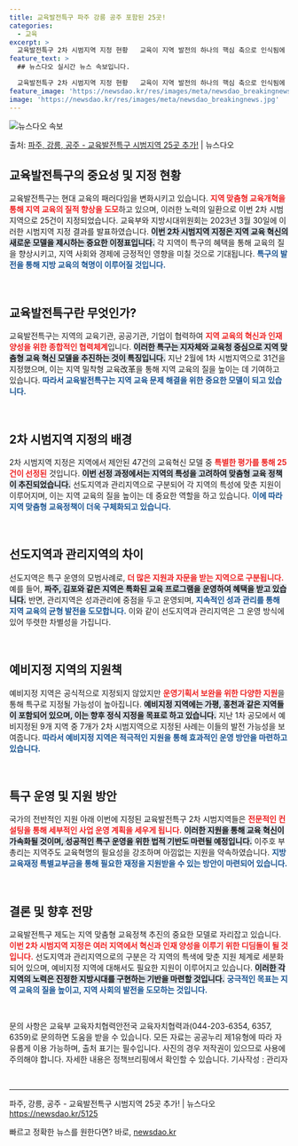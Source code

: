 ```yaml
---
title: 교육발전특구 파주 강릉 공주 포함된 25곳!
categories:
  - 교육
excerpt: >
  교육발전특구 2차 시범지역 지정 현황   교육이 지역 발전의 하나의 핵심 축으로 인식됨에 따라 지역 맞춤형 …
feature_text: >
  ## 뉴스다오 실시간 뉴스 속보입니다.

  교육발전특구 2차 시범지역 지정 현황   교육이 지역 발전의 하나의 핵심 축으로 인식됨에 따라 지역 맞춤형 …
feature_image: 'https://newsdao.kr/res/images/meta/newsdao_breakingnews.jpg'
image: 'https://newsdao.kr/res/images/meta/newsdao_breakingnews.jpg'
---
```


![뉴스다오 속보](https://newsdao.kr/res/images/meta/newsdao_breakingnews.jpg)

<p>출처: <a href="https://newsdao.kr/5125" rel="dofollow">파주, 강릉, 공주 - 교육발전특구 시범지역 25곳 추가!</a> | 뉴스다오</p>

<h2 data-ke-size="size26">교육발전특구의 중요성 및 지정 현황</h2>

<p data-ke-size="size16">교육발전특구는 현대 교육의 패러다임을 변화시키고 있습니다. <b><span style="color: #ee2323;">지역 맞춤형 교육개혁을 통해 지역 교육의 질적 향상을 도모</span></b>하고 있으며, 이러한 노력의 일환으로 이번 2차 시범지역으로 25건이 지정되었습니다. 교육부와 지방시대위원회는 2023년 3월 30일에 이러한 시범지역 지정 결과를 발표하였습니다. <b><span style="background-color: #21538527;">이번 2차 시범지역 지정은 지역 교육 혁신의 새로운 모델을 제시하는 중요한 이정표입니다.</span></b> 각 지역이 특구의 혜택을 통해 교육의 질을 향상시키고, 지역 사회와 경제에 긍정적인 영향을 미칠 것으로 기대됩니다. <b><span style="color: #1a5490;">특구의 발전을 통해 지방 교육의 혁명이 이루어질 것입니다.</span></b></p>

<p data-ke-size="size16">&nbsp;</p>

<h2 data-ke-size="size26">교육발전특구란 무엇인가?</h2>

<p data-ke-size="size16">교육발전특구는 지역의 교육기관, 공공기관, 기업이 협력하여 <b><span style="color: #ee2323;">지역 교육의 혁신과 인재 양성을 위한 종합적인 협력체계</span></b>입니다. <b><span style="background-color: #21538527;">이러한 특구는 지자체와 교육청 중심으로 지역 맞춤형 교육 혁신 모델을 추진하는 것이 특징입니다.</span></b> 지난 2월에 1차 시범지역으로 31건을 지정했으며, 이는 지역 밀착형 교육改革을 통해 지역 교육의 질을 높이는 데 기여하고 있습니다. <b><span style="color: #1a5490;">따라서 교육발전특구는 지역 교육 문제 해결을 위한 중요한 모델이 되고 있습니다.</span></b></p>

<p data-ke-size="size16">&nbsp;</p>

<h2 data-ke-size="size26">2차 시범지역 지정의 배경</h2>

<p data-ke-size="size16">2차 시범지역 지정은 지역에서 제안된 47건의 교육혁신 모델 중 <b><span style="color: #ee2323;">특별한 평가를 통해 25건이 선정된</span></b> 것입니다. <b><span style="background-color: #21538527;">이번 선정 과정에서는 지역의 특성을 고려하여 맞춤형 교육 정책이 추진되었습니다.</span></b> 선도지역과 관리지역으로 구분되어 각 지역의 특성에 맞춘 지원이 이루어지며, 이는 지역 교육의 질을 높이는 데 중요한 역할을 하고 있습니다. <b><span style="color: #1a5490;">이에 따라 지역 맞춤형 교육정책이 더욱 구체화되고 있습니다.</span></b></p>

<p data-ke-size="size16">&nbsp;</p>

<h2 data-ke-size="size26">선도지역과 관리지역의 차이</h2>

<p data-ke-size="size16">선도지역은 특구 운영의 모범사례로, <b><span style="color: #ee2323;">더 많은 지원과 자문을 받는 지역으로 구분됩니다.</span></b> 예를 들어, <b><span style="background-color: #21538527;">파주, 김포와 같은 지역은 특화된 교육 프로그램을 운영하여 혜택을 받고 있습니다.</span></b> 반면, 관리지역은 성과관리에 중점을 두고 운영되며, <b><span style="color: #1a5490;">지속적인 성과 관리를 통해 지역 교육의 균형 발전을 도모합니다.</span></b> 이와 같이 선도지역과 관리지역은 그 운영 방식에 있어 뚜렷한 차별성을 가집니다.</p>

<p data-ke-size="size16">&nbsp;</p>

<h2 data-ke-size="size26">예비지정 지역의 지원책</h2>

<p data-ke-size="size16">예비지정 지역은 공식적으로 지정되지 않았지만 <b><span style="color: #ee2323;">운영기획서 보완을 위한 다양한 지원</span></b>을 통해 특구로 지정될 가능성이 높아집니다. <b><span style="background-color: #21538527;">예비지정 지역에는 가평, 홍천과 같은 지역들이 포함되어 있으며, 이는 향후 정식 지정을 목표로 하고 있습니다.</span></b> 지난 1차 공모에서 예비지정된 9개 지역 중 7개가 2차 시범지역으로 지정된 사례는 이들의 발전 가능성을 보여줍니다. <b><span style="color: #1a5490;">따라서 예비지정 지역은 적극적인 지원을 통해 효과적인 운영 방안을 마련하고 있습니다.</span></b></p>

<p data-ke-size="size16">&nbsp;</p>

<h2 data-ke-size="size26">특구 운영 및 지원 방안</h2>

<p data-ke-size="size16">국가의 전반적인 지원 아래 이번에 지정된 교육발전특구 2차 시범지역들은 <b><span style="color: #ee2323;">전문적인 컨설팅을 통해 세부적인 사업 운영 계획을 세우게 됩니다.</span></b> <b><span style="background-color: #21538527;">이러한 지원을 통해 교육 혁신이 가속화될 것이며, 성공적인 특구 운영을 위한 법적 기반도 마련될 예정입니다.</span></b> 이주호 부총리는 지역주도 교육혁명의 필요성을 강조하며 아낌없는 지원을 약속하였습니다. <b><span style="color: #1a5490;">지방교육재정 특별교부금을 통해 필요한 재정을 지원받을 수 있는 방안이 마련되어 있습니다.</span></b></p>

<p data-ke-size="size16">&nbsp;</p>

<h2 data-ke-size="size26">결론 및 향후 전망</h2>

<p data-ke-size="size16">교육발전특구 제도는 지역 맞춤형 교육정책 추진의 중요한 모델로 자리잡고 있습니다. <b><span style="color: #ee2323;">이번 2차 시범지역 지정은 여러 지역에서 혁신과 인재 양성을 이루기 위한 디딤돌이 될 것입니다.</span></b> 선도지역과 관리지역으로의 구분은 각 지역의 특색에 맞춘 지원 체계로 세분화되어 있으며, 예비지정 지역에 대해서도 필요한 지원이 이루어지고 있습니다. <b><span style="background-color: #21538527;">이러한 각 지역의 노력은 진정한 지방시대를 구현하는 기반을 마련할 것입니다.</span></b> <b><span style="color: #1a5490;">궁극적인 목표는 지역 교육의 질을 높이고, 지역 사회의 발전을 도모하는 것입니다.</span></b></p>

<p data-ke-size="size16">&nbsp;</p>

<p data-ke-size="size16">문의 사항은 교육부 교육자치협력안전국 교육자치협력과(044-203-6354, 6357, 6359)로 문의하면 도움을 받을 수 있습니다. 모든 자료는 공공누리 제1유형에 따라 자유롭게 이용 가능하며, 출처 표기는 필수입니다. 사진의 경우 저작권이 있으므로 사용에 주의해야 합니다. 자세한 내용은 정책브리핑에서 확인할 수 있습니다. 기사작성 : 관리자</p>

<p data-ke-size="size16">&nbsp;</p>

<hr>

<p data-ke-size="size16">파주, 강릉, 공주 - 교육발전특구 시범지역 25곳 추가! | 뉴스다오 <a href="https://newsdao.kr/5125">https://newsdao.kr/5125</a></p> 

빠르고 정확한 뉴스를 원한다면? 바로, <a href="https://newsdao.kr" rel="dofollow">newsdao.kr</a>



